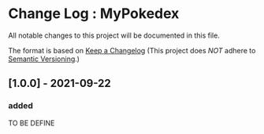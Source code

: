 # Change Log : MyPokedex

All notable changes to this project will be documented in this file.

The format is based on [Keep a Changelog](http://keepachangelog.com/)
(This project does *NOT* adhere to [Semantic Versioning](http://semver.org/).)

## [1.0.0] - 2021-09-22
### added
TO BE DEFINE

